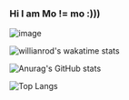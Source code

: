 ### Hi I am Mo != mo :)))

![image]([https://mfuzzy.com/github/dino.gif](https://raw.githubusercontent.com/trinib/trinib/snake/github-contribution-grid-snake-dark.svg))

![willianrod's wakatime stats](https://github-readme-stats.vercel.app/api/wakatime?username=mkasaii16&theme=merko)

![Anurag's GitHub stats](https://github-readme-stats.vercel.app/api?username=mkasaii16&show_icons=true&theme=merko)

![Top Langs](https://github-readme-stats.vercel.app/api/top-langs/?username=mkasaii16&theme=merko&layout=compact)
